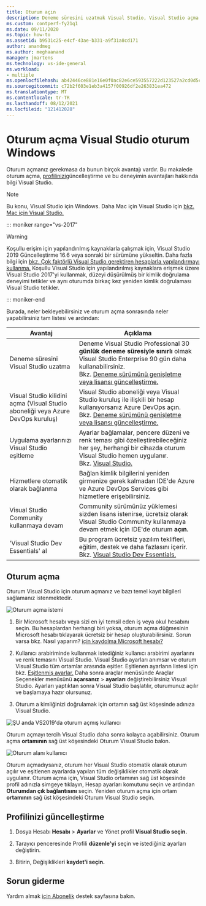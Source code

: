 ```yaml
---
title: Oturum açın
description: Deneme süresini uzatmak Visual Studio, Visual Studio açma ve daha fazlasını Visual Studio oturum açın
ms.custom: contperf-fy21q1
ms.date: 09/11/2020
ms.topic: how-to
ms.assetid: b9531c25-e4cf-43ae-b331-a9f31a8cd171
author: anandmeg
ms.author: meghaanand
manager: jmartens
ms.technology: vs-ide-general
ms.workload:
- multiple
ms.openlocfilehash: ab42446ce881e16e0f0ac82e6ce593557222d123527a2cd0d5c41ba187ae612c
ms.sourcegitcommit: c72b2f603e1eb3a4157f00926df2e263831ea472
ms.translationtype: MT
ms.contentlocale: tr-TR
ms.lasthandoff: 08/12/2021
ms.locfileid: "121412028"
---
```

# <a name="sign-in-to-visual-studio-on-windows"></a>Oturum açma Visual Studio oturum Windows 

Oturum açmanız gerekmasa da bunun birçok avantajı vardır. Bu makalede oturum açma, [profilinizi](#how-to-sign-in)güncelleştirme ve [](#update-your-profile)bu deneyimin avantajları hakkında bilgi Visual Studio. 

> [!NOTE]
> Bu konu, Visual Studio için Windows. Daha Mac için Visual Studio için [bkz. Mac için Visual Studio.](/visualstudio/mac/signing-in)

::: moniker range="vs-2017"

> [!WARNING]
> Koşullu erişim için yapılandırılmış kaynaklarla çalışmak için, Visual Studio 2019 Güncelleştirme 16.6 veya sonraki bir sürümüne yükseltin. Daha fazla bilgi için [bkz. Çok faktörlü Visual Studio gerektiren hesaplarla yapılandırmayı kullanma.](work-with-multi-factor-authentication.md)
> Koşullu Visual Studio için yapılandırılmış kaynaklara erişmek üzere Visual Studio 2017'yi kullanmak, düzeyi düşürülmüş bir kimlik doğrulama deneyimi tetikler ve aynı oturumda birkaç kez yeniden kimlik doğrulaması Visual Studio tetikler. 
> 
::: moniker-end

Burada, neler bekleyebilirsiniz ve oturum açma sonrasında neler yapabilirsiniz tam listesi ve ardından:

|Avantaj|Açıklama|
|---|---|
|Deneme süresini Visual Studio uzatma|Deneme Visual Studio Professional 30 **günlük deneme süresiyle sınırlı** olmak Visual Studio Enterprise 90 gün daha kullanabilirsiniz. <br/>Bkz. [Deneme sürümünü genişletme veya lisansı güncelleştirme.](../ide/how-to-unlock-visual-studio.md)|
|Visual Studio kilidini açma (Visual Studio aboneliği veya Azure DevOps kuruluş)|Visual Studio aboneliği veya Visual Studio kuruluş ile ilişkili bir hesap kullanıyorsanız Azure DevOps açın.<br/>Bkz. [Deneme sürümünü genişletme veya lisansı güncelleştirme.](../ide/how-to-unlock-visual-studio.md)|
|Uygulama ayarlarınızı Visual Studio eşitleme|Ayarlar bağlamalar, pencere düzeni ve renk teması gibi özelleştirebileceğiniz her şey, herhangi bir cihazda oturum Visual Studio hemen uygulanır. <br/>Bkz. [Visual Studio.](../ide/synchronized-settings-in-visual-studio.md)|
|Hizmetlere otomatik olarak bağlanma|Bağlan kimlik bilgilerini yeniden girmenize gerek kalmadan IDE'de Azure ve Azure DevOps Services gibi hizmetlere erişebilirsiniz.|
|Visual Studio Community kullanmaya devam|Community sürümünüz yüklemesi sizden lisans istenirse, ücretsiz olarak Visual Studio Community kullanmaya devam etmek için IDE'de oturum **açın.** |
|'Visual Studio Dev Essentials' al|Bu program ücretsiz yazılım teklifleri, eğitim, destek ve daha fazlasını içerir. <br/>Bkz. [Visual Studio Dev Essentials.](https://visualstudio.microsoft.com/dev-essentials/)|


## <a name="how-to-sign-in"></a>Oturum açma 

Oturum Visual Studio için oturum açmanız ve bazı temel kayıt bilgileri sağlamanız istenmektedir.

![Oturum açma istemi](../ide/media/vs2019_signinpopup.png)

1. Bir Microsoft hesabı veya sizi en iyi temsil eden iş veya okul hesabını seçin. Bu hesaplardan herhangi biri yoksa, oturum açma düğmesinin Microsoft hesabı tıklayarak ücretsiz bir hesap oluşturabilirsiniz. Sorun varsa bkz. Nasıl yaparım? [için kaydolma Microsoft hesabı?](https://support.microsoft.com/help/4026324/microsoft-account-how-to-create)

2. Kullanıcı arabiriminde kullanmak istediğiniz kullanıcı arabirimi ayarlarını ve renk temasını Visual Studio. Visual Studio ayarları anımsar ve oturum Visual Studio tüm ortamlar arasında eşitler. Eşitlenen ayarların listesi için bkz. [Eşitlenmiş ayarlar.](../ide/synchronized-settings-in-visual-studio.md) Daha sonra araçlar menüsünde Araçlar Seçenekler menüsünü **açarsanız**  >  **ayarları** değiştirebilirsiniz Visual Studio.
   Ayarları yaptıktan sonra Visual Studio başlatılır, oturumunuz açılır ve başlamaya hazır olursunuz. 
   
1. Oturum a kimliğinizi doğrulamak için ortamın sağ üst köşesinde adınıza Visual Studio.

![ŞU anda VS2019'da oturum açmış kullanıcı](../ide/media/vs2019_username.png)

Oturum açmayı tercih Visual Studio daha sonra kolayca açabilirsiniz. Oturum açma **ortamının** sağ üst köşesindeki Oturum Visual Studio bakın.

![Oturum alanı kullanıcı](../ide/media/vs2019_usernotsignedin.png)

Oturum açmadıysanız, oturum her Visual Studio otomatik olarak oturum açılır ve eşitlenen ayarlarda yapılan tüm değişiklikler otomatik olarak uygulanır. Oturum açma için, Visual Studio ortamının sağ üst köşesinde profil adınızla simgeye tıklayın,  Hesap ayarları komutunu seçin ve ardından **Oturumdan çık bağlantısını** seçin. Yeniden oturum açma için ortam **ortamının** sağ üst köşesindeki Oturum Visual Studio seçin.

## <a name="update-your-profile"></a>Profilinizi güncelleştirme

1. Dosya Hesabı **Hesabı**  >  **Ayarlar** ve Yönet profil **Visual Studio seçin.**

1. Tarayıcı penceresinde Profili **düzenle'yi** seçin ve istediğiniz ayarları değiştirin.

1. Bitirin, Değişiklikleri **kaydet'i seçin.**

## <a name="troubleshooting"></a>Sorun giderme

Yardım almak [için Abonelik](https://visualstudio.microsoft.com/subscriptions/support/) destek sayfasına bakın.
